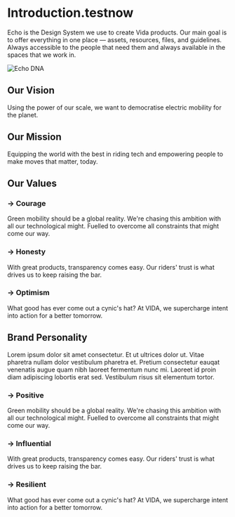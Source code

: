 <h1 style="text-align: left"><strong>Introduction.testnow</strong>
</h1>
<p style="text-align: left">Echo is the Design System we use to create Vida products. Our main goal is to offer everything in one place — assets, resources, files, and guidelines. Always accessible to the people that need them and always available in the spaces that we work in.
</p>
<p style="text-align: left">
<img src="/images/echo-dna.png" alt="Echo DNA">
</p>
<h2 style="text-align: left"><strong>Our Vision</strong>
</h2>
<p style="text-align: left">Using the power of our scale, we want to democratise electric mobility for the planet.
</p>
<h2 style="text-align: left"><strong>Our Mission</strong>
</h2>
<p style="text-align: left">Equipping the world with the best in riding tech and empowering people to make moves that matter, today.
</p>
<h2 style="text-align: left"><strong>Our Values</strong>
</h2>
<h3 style="text-align: left"><strong>→ Courage</strong>
</h3>
<p style="text-align: left">Green mobility should be a global reality. We're chasing this ambition with all our technological might. Fuelled to overcome all constraints that might come our way.
</p>
<h3 style="text-align: left"><strong>→ Honesty</strong>
</h3>
<p style="text-align: left">With great products, transparency comes easy. Our riders' trust is what drives us to keep raising the bar.
</p>
<h3 style="text-align: left"><strong>→ Optimism</strong>
</h3>
<p style="text-align: left">What good has ever come out a cynic's hat? At VIDA, we supercharge intent into action for a better tomorrow.
</p>
<h2 style="text-align: left"><strong>Brand Personality</strong>
</h2>
<p style="text-align: left">Lorem ipsum dolor sit amet consectetur. Et ut ultrices dolor ut. Vitae pharetra nullam dolor vestibulum pharetra et. Pretium consectetur eauqat venenatis augue quam nibh laoreet fermentum nunc mi. Laoreet id proin diam adipiscing lobortis erat sed. Vestibulum risus sit elementum tortor.
</p>
<h3 style="text-align: left"><strong>→ Positive</strong>
</h3>
<p style="text-align: left">Green mobility should be a global reality. We're chasing this ambition with all our technological might. Fuelled to overcome all constraints that might come our way.
</p>
<h3 style="text-align: left"><strong>→ Influential</strong>
</h3>
<p style="text-align: left">With great products, transparency comes easy. Our riders' trust is what drives us to keep raising the bar.
</p>
<h3 style="text-align: left"><strong>→ Resilient</strong>
</h3>
<p style="text-align: left">What good has ever come out a cynic's hat? At VIDA, we supercharge intent into action for a better tomorrow.
</p>